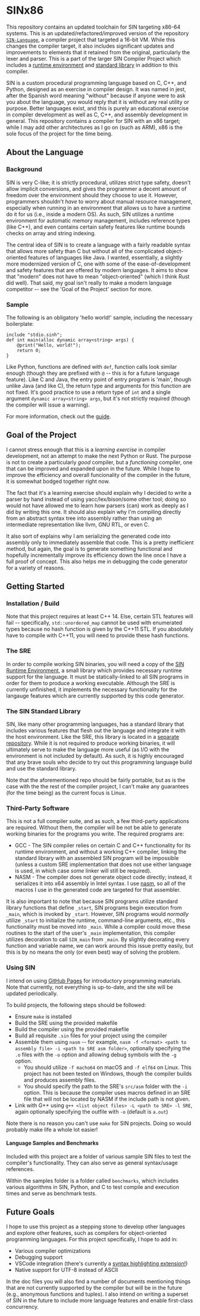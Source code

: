 # SINx86

This repository contains an updated toolchain for SIN targeting x86-64 systems. This is an updated/refactored/improved version of the repository [`SIN-Language`](https://github.com/rlannon/SIN-Language), a compiler project that targeted a 16-bit VM. While this changes the compiler target, it also includes significant updates and improvements to elements that it retained from the original, particularly the lexer and parser. This is a part of the larger SIN Compiler Project which includes a [runtime environment](https://github.com/rlannon/SRE) and [standard library](https://github.com/rlannon/sinstdlib) in addition to this compiler.

SIN is a custom procedural programming language based on C, C++, and Python, designed as an exercise in compiler design. It was named in jest, after the Spanish word meaning "without" because if anyone were to ask you about the language, you would reply that it is without any real utility or purpose. Better languages exist, and this is purely an educational exercise in compiler development as well as C, C++, and assembly development in general. This repository contains a compiler for SIN with an x86 target; while I may add other architectures as I go on (such as ARM), x86 is the sole focus of the project for the time being.

## About the Language

### Background

SIN is very C-like; it is strictly procedural, utilizes strict type safety, doesn't allow implicit conversions, and gives the programmer a decent amount of freedom over the environment should they choose to use it. However, programmers shouldn't _have_ to worry about manual resource management, especially when running in an environment that allows us to have a runtime do it for us (i.e., inside a modern OS). As such, SIN utilizes a runtime environment for automatic memory management, includes reference types (like C++), and even contains certain safety features like runtime bounds checks on array and string indexing.

The central idea of SIN is to create a language with a fairly readable syntax that allows more safety than C but without all of the complicated object-oriented features of languages like Java. I wanted, essentially, a slightly more modernized version of C, one with some of the ease-of-development and safety features that are offered by modern languages. It aims to show that "modern" does not have to mean "object-oriented" (which I think Rust did well). That said, my goal isn't really to make a modern language competitor -- see the 'Goal of the Project' section for more.

### Sample

The following is an obligatory 'hello world!' sample, including the necessary boilerplate:

    include "stdio.sinh";
    def int main(alloc dynamic array<string> args) {
        @print("Hello, world!");
        return 0;
    }

Like Python, functions are defined with `def`, function calls look similar enough (though they are prefixed with `@` -- this is for a future language feature). Like C and Java, the entry point of entry program is 'main', though unlike Java (and like C), the return type and arguments for this function are not fixed. It's good practice to use a return type of `int` and a single argument `dynamic array<string> args`, but it's not strictly required (though the compiler will issue a warning).

For more information, check out the [guide](Basic%20Syntax).

## Goal of the Project

I cannot stress enough that this is a _learning exercise_ in compiler development, not an attempt to make the next Python or Rust. The purpose is not to create a particularly _good_ compiler, but a _functioning_ compiler, one that can be improved and expanded upon in the future. While I hope to improve the efficiency and overall funcionality of the compiler in the future, it is somewhat bodged together right now.

The fact that it's a learning exercise should explain why I decided to write a parser by hand instead of using yacc/lex/bison/some other tool; doing so would not have allowed me to learn how parsers (can) work as deeply as I did by writing this one. It should also explain why I'm compiling directly from an abstract syntax tree into assembly rather than using an intermediate representation like llvm, GNU RTL, or even C.

It also sort of explains why I am serializing the generated code into assembly only to immediately assemble that code. This is a pretty inefficient method, but again, the goal is to generate something functional and hopefully incrementally improve its efficiency down the line once I have a full proof of concept. This also helps me in debugging the code generator for a variety of reasons.

## Getting Started

### Installation / Build

Note that this project requires at least C++ 14. Else, certain STL features will fail -- specifically, `std::unordered_map` cannot be used with enumerated types because no hash function is given by the C++11 STL. If you absolutely have to compile with C++11, you will need to provide these hash functions.

### The SRE

In order to compile working SIN binaries, you will need a copy of the [SIN Runtime Environment](https://github.com/rlannon/SRE), a small library which provides necessary runtime support for the language. It must be statically-linked to all SIN programs in order for them to produce a working executable. Although the SRE is currently unfinished, it implements the necessary functionality for the langauge features which are currently supported by this code generator.

### The SIN Standard Library

SIN, like many other programming languages, has a standard library that includes various features that flesh out the language and integrate it with the host environment. Like the SRE, this library is located in a [separate repository](https://github.com/rlannon/sinstdlib). While it is not required to produce working binaries, it will ultimately serve to make the language more useful (as I/O with the environment is not included by default). As such, it is highly encouraged that any brave souls who decide to try out this programming language build and use the standard library.

Note that the aforementioned repo should be fairly portable, but as is the case with the the rest of the compiler project, I can't make any guarantees (for the time being) as the current focus is Linux.

### Third-Party Software

This is not a full compiler suite, and as such, a few third-party applications are required. Without them, the compiler will be not be able to generate working binaries for the programs you write. The required programs are:

* GCC - The SIN compiler relies on certain C and C++ functionality for its runtime environment, and without a working C++ compiler, linking the standard library with an assembled SIN program will be impossible (unless a custom SRE implementation that does not use either language is used, in which case _some_ linker will still be required).
* NASM - The compiler does not generate object code directly; instead, it serializes it into x64 assembly in Intel syntax. I use [nasm](https://nasm.us), so all of the macros I use in the generated code are targeted for that assembler.

It is also important to note that because SIN programs utilize standard library functions that define `_start`, SIN programs begin execution from `_main`, which is invoked by `_start`. However, SIN programs would *normally* utilize `_start` to initialize the runtime, command-line arguments, etc., this functionality must be moved into `_main`. While a compiler could move these routines to the start of the user's `_main` implementation, this compiler utilizes decoration to call `SIN_main` from `_main`. By slightly decorating every function and variable name, we can work around this issue pretty easily, but this is by no means the only (or even best) way of solving the problem.

### Using SIN

I intend on using [GitHub Pages](rlannon.github.com/SINx86) for introductory programming materials. Note that currently, not everything is up-to-date, and the site will be updated periodically.

To build projects, the following steps should be followed:

* Ensure `make` is installed
* Build the SRE using the provided makefile
* Build the compiler using the provided makefile
* Build all requisite `.sin` files for your project using the compiler
* Assemble them using `nasm` -- for example, `nasm -f <format> <path to assembly file> -i <path to SRE asm folder>`, optionally specifying the `.o` files with the `-o` option and allowing debug symbols with the `-g` option.
  * You should utilize `-f macho64` on macOS and `-f elf64` on Linux. This project has not been tested on Windows, though the compiler builds and produces assembly files.
  * You should specify the path to the SRE's `src/asm` folder with the `-i` option. This is because the compiler uses macros defined in an SRE file that will not be located by NASM if the include path is not given.
* Link with G++ using `g++ <list object files> -L <path to SRE> -l SRE`, again optionally specifying the outfile with `-o` (default is `a.out`)

Note there is no reason you can't use `make` for SIN projects. Doing so would probably make life a whole lot easier!

#### Language Samples and Benchmarks

Included with this project are a folder of various sample SIN files to test the compiler's functionality. They can also serve as general syntax/usage references.

Within the samples folder is a folder called `benchmarks`, which includes various algorithms in SIN, Python, and C to test compile and execution times and serve as benchmark tests.

## Future Goals

I hope to use this project as a stepping stone to develop other languages and explore other features, such as compilers for object-oriented programming languages. For this project specifically, I hope to add in:

* Various compiler optimizations
* Debugging support
* VSCode integration (there's currently a [syntax highlighting extension!](https://github.com/rlannon/vscode-sin-lang))
* Native support for UTF-8 instead of ASCII

In the doc files you will also find a number of documents mentioning things that are not currently supported by the compiler but will be in the future (e.g., anonymous functions and tuples). I also intend on writing a superset of SIN in the future to include more language features and enable first-class concurrency.
